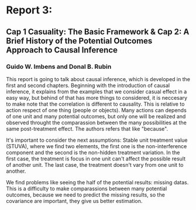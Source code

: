 # Report 3:
## Cap 1 Casuality: The Basic Framework & Cap 2: A Brief History of the Potential Outcomes Approach to Causal Inference
### Guido W. Imbens and Donal B. Rubin

This report is going to talk about causal inference, which is developed in the first and second chapters. Beginning with the introduction of causal inference, it explains from the examples that we consider casual effect in a easy way, but behind of that has more things to considered, it is neccesary to make note that the correlation is different to causality. This is relative to action respect of one thing (people or objects). Many actions can depends of one unit and many potential outcomes, but only one will be realized and observed throught the comparassion between the many possibilities at the same post-treatment effect. The authors refers that like "because". 

It's important to consider the next assumptions: Stable unit treatment value (STUVA), where we find two elements, the first one is the non-interference component and the second is the non-hidden treatment variation. In the first case, the treatment is focus in one unit can't affect the possible result of another unit. The last case, the treatment doesn't vary from one unit to another. 

We find problems like seeing the half of the potential results: missing datas. This is a difficulty to make comparassions between many potential outcomes, because we need to predict the missing results, so the covariance are important, they give us better estimation.

